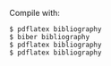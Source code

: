 
Compile with:

```
$ pdflatex bibliography
$ biber bibliography
$ pdflatex bibliography
$ pdflatex bibliography
```

